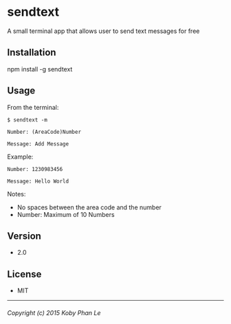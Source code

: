 sendtext
=========

A small terminal app that allows user to send text messages for free

## Installation

  npm install -g sendtext

## Usage

  From the terminal:

  ```
  $ sendtext -m
  ```

  ```
  Number: (AreaCode)Number
  ```

  ```
  Message: Add Message
  ```

  Example:

  ```
  Number: 1230983456
  ```

  ```
  Message: Hello World
  ```

Notes:

 - No spaces between the area code and the number
 - Number: Maximum of 10 Numbers

## Version

* 2.0

## License
* MIT

---
###### Copyright (c) 2015 Koby Phan Le
